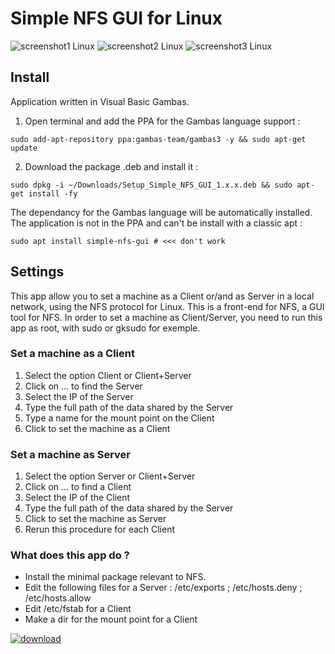 # Simple NFS GUI for Linux

![screenshot1 Linux](https://user-images.githubusercontent.com/24923693/27803265-f3ab49dc-6028-11e7-8e10-857f86ac5a85.png)
![screenshot2 Linux](https://user-images.githubusercontent.com/24923693/27803341-3c222398-6029-11e7-909e-47fd10f8da30.png)
![screenshot3 Linux](https://user-images.githubusercontent.com/24923693/27803354-473c5898-6029-11e7-9e24-9f6bd7ee686a.png)



## Install

Application written in Visual Basic Gambas. 

1. Open terminal and add the PPA for the Gambas language support :
  ```
  sudo add-apt-repository ppa:gambas-team/gambas3 -y && sudo apt-get update 
  ```
2. Download the package .deb and install it :
  ```
  sudo dpkg -i ~/Downloads/Setup_Simple_NFS_GUI_1.x.x.deb && sudo apt-get install -fy
  ```
The dependancy for the Gambas language will be automatically installed.
The application is not in the PPA and can't be install with a classic apt :
  ```
  sudo apt install simple-nfs-gui # <<< don't work
  ```


## Settings

This app allow you to set a machine as a Client or/and as Server in a local network, using the NFS protocol for Linux. This is a front-end for NFS, a GUI tool for NFS. In order to set a machine as Client/Server, you need to run this app as root, with sudo or gksudo for exemple.

### Set a machine as a Client

1. Select the option Client or Client+Server
2. Click on ... to find the Server
3. Select the IP of the Server
4. Type the full path of the data shared by the Server
5. Type a name for the mount point on the Client
6. Click to set the machine as a Client


### Set a machine as Server

1. Select the option Server or Client+Server
2. Click on ... to find a Client
3. Select the IP of the Client
4. Type the full path of the data shared by the Server
5. Click to set the machine as Server
6. Rerun this procedure for each Client

### What does this app do ?

* Install the minimal package relevant to NFS.
* Edit the following files for a Server : /etc/exports ; /etc/hosts.deny ; /etc/hosts.allow
* Edit /etc/fstab for a Client
* Make a dir for the mount point for a Client


[![download][2]][1]

  [1]: https://github.com/Philippe734/Simple.NFS.GUI/raw/master/Linux/1.0.9/Setup_Simple_NFS_GUI_1.0.9.deb
  [2]: https://cloud.githubusercontent.com/assets/24923693/21723900/7fdda69e-d432-11e6-8ab1-87dd79f36fe5.gif
